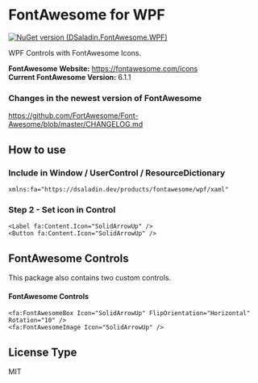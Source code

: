 # FontAwesome for WPF
[![NuGet version (DSaladin.FontAwesome.WPF)](https://img.shields.io/nuget/v/DSaladin.FontAwesome.WPF.svg?style=flat-square)](https://www.nuget.org/packages/DSaladin.FontAwesome.WPF/)  

WPF Controls with FontAwesome Icons.

**FontAwesome Website:** https://fontawesome.com/icons  
**Current FontAwesome Version:** 6.1.1

### Changes in the newest version of FontAwesome
https://github.com/FortAwesome/Font-Awesome/blob/master/CHANGELOG.md

## How to use
### Include in Window / UserControl / ResourceDictionary
```
xmlns:fa="https://dsaladin.dev/products/fontawesome/wpf/xaml"
```

### Step 2 - Set icon in Control
```
<Label fa:Content.Icon="SolidArrowUp" />
<Button fa:Content.Icon="SolidArrowUp" />
```

## FontAwesome Controls
This package also contains two custom controls.
#### FontAwesome Controls
```
<fa:FontAwesomeBox Icon="SolidArrowUp" FlipOrientation="Horizontal" Rotation="10" />
<fa:FontAwesomeImage Icon="SolidArrowUp" />
```

## License Type
MIT
